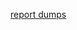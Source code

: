 
[report dumps](https://pentester.land/writeups/?source=post_page-----849db2828c8--------------------------------)

